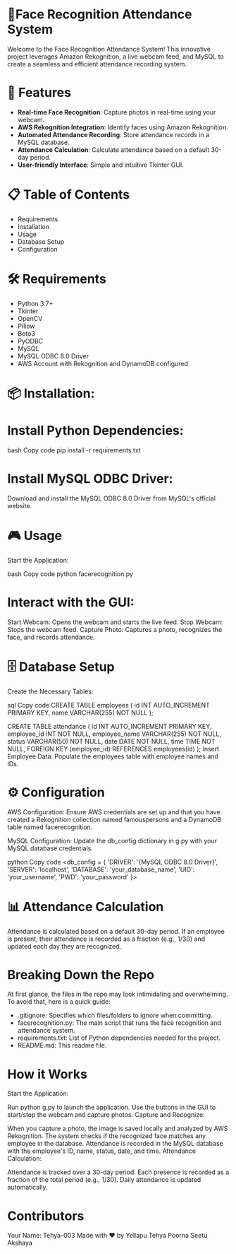 # 📸Face Recognition Attendance System
 Welcome to the Face Recognition Attendance System! This innovative project leverages Amazon Rekognition, a live webcam feed, and MySQL to create a seamless and efficient attendance recording system.

# 🚀 Features
- **Real-time Face Recognition**: Capture photos in real-time using your webcam.
- **AWS Rekognition Integration**: Identify faces using Amazon Rekognition.
- **Automated Attendance Recording**: Store attendance records in a MySQL database.
- **Attendance Calculation**: Calculate attendance based on a default 30-day period.
- **User-friendly Interface**: Simple and intuitive Tkinter GUI.

# 📋 Table of Contents
- Requirements
- Installation
- Usage
- Database Setup
- Configuration
  
# 🛠 Requirements
- Python 3.7+
- Tkinter
- OpenCV
- Pillow
- Boto3
- PyODBC
- MySQL
- MySQL ODBC 8.0 Driver
- AWS Account with Rekognition and DynamoDB configured

# 📦 Installation:

# Install Python Dependencies:

bash
Copy code
pip install -r requirements.txt

# Install MySQL ODBC Driver:
Download and install the MySQL ODBC 8.0 Driver from MySQL's official website.

# 🎮 Usage
Start the Application:

bash
Copy code
python facerecognition.py

# Interact with the GUI:

Start Webcam: Opens the webcam and starts the live feed.
Stop Webcam: Stops the webcam feed.
Capture Photo: Captures a photo, recognizes the face, and records attendance.

# 🗄️ Database Setup
Create the Necessary Tables:

sql
Copy code
CREATE TABLE employees (
    id INT AUTO_INCREMENT PRIMARY KEY,
    name VARCHAR(255) NOT NULL
);

CREATE TABLE attendance (
    id INT AUTO_INCREMENT PRIMARY KEY,
    employee_id INT NOT NULL,
    employee_name VARCHAR(255) NOT NULL,
    status VARCHAR(50) NOT NULL,
    date DATE NOT NULL,
    time TIME NOT NULL,
    FOREIGN KEY (employee_id) REFERENCES employees(id)
);
Insert Employee Data:
Populate the employees table with employee names and IDs.

# ⚙️ Configuration
AWS Configuration:
Ensure AWS credentials are set up and that you have created a Rekognition collection named famouspersons and a DynamoDB table named facerecognition.

MySQL Configuration:
Update the db_config dictionary in g.py with your MySQL database credentials.

python
Copy code
<db_config = {
    'DRIVER': '{MySQL ODBC 8.0 Driver}',
    'SERVER': 'localhost',
    'DATABASE': 'your_database_name',
    'UID': 'your_username',
    'PWD': 'your_password'
}>
# 📊 Attendance Calculation
Attendance is calculated based on a default 30-day period. If an employee is present, their attendance is recorded as a fraction (e.g., 1/30) and updated each day they are recognized.

# Breaking Down the Repo
At first glance, the files in the repo may look intimidating and overwhelming. To avoid that, here is a quick guide:

- .gitignore: Specifies which files/folders to ignore when committing.
- facerecognition.py: The main script that runs the face recognition and attendance system.
- requirements.txt: List of Python dependencies needed for the project.
- README.md: This readme file.

# How it Works
Start the Application:

Run python g.py to launch the application.
Use the buttons in the GUI to start/stop the webcam and capture photos.
Capture and Recognize:

When you capture a photo, the image is saved locally and analyzed by AWS Rekognition.
The system checks if the recognized face matches any employee in the database.
Attendance is recorded in the MySQL database with the employee's ID, name, status, date, and time.
Attendance Calculation:

Attendance is tracked over a 30-day period.
Each presence is recorded as a fraction of the total period (e.g., 1/30).
Daily attendance is updated automatically.

# Contributors
Your Name: Tehya-003
Made with ❤️ by Yellapu Tehya Poorna Seetu Akshaya
